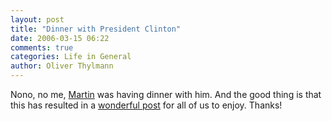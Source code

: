 ```yaml
---
layout: post
title: "Dinner with President Clinton"
date: 2006-03-15 06:22
comments: true
categories: Life in General
author: Oliver Thylmann
---
```




Nono, no me, [Martin](http://english.martinversavsky.net/) was having dinner with him. And the good thing is that this has resulted in a [wonderful post](http://english.martinvarsavsky.net/general/dinner-with-president-clinton.html) for all of us to enjoy. Thanks!







